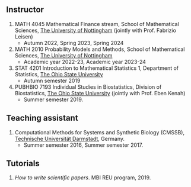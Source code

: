 
## Instructor
1. MATH 4045 Mathematical Finance stream, School of Mathematical Sciences, [The University of Nottingham](https://www.nottingham.ac.uk/) (jointly with Prof. Fabrizio Leisen)
   * Autumn 2022, Spring 2023, Spring 2024
2. MATH 2010 Probability Models and Methods, School of Mathematical Sciences, [The University of Nottingham](https://www.nottingham.ac.uk/)
   * Academic year 2022-23, Academic year 2023-24
3. STAT 4201 Introduction to Mathematical Statistics 1, Department of Statistics, [The Ohio State University](https://cph.osu.edu/biostatistics) 
   * Autumn semester 2019
4. PUBHBIO 7193 Individual Studies in Biostatistics, Division of Biostatistics, [The Ohio State University](https://cph.osu.edu/biostatistics) (jointly with Prof. Eben Kenah) 
   * Summer semester 2019. 


## Teaching assistant 
1. Computational Methods for Systems and Synthetic Biology (CMSSB), [Technische Universität Darmstadt](https://www.tu-darmstadt.de/index.en.jsp), Germany.   
    * Summer semester 2016, Summer semester 2017.
    
## Tutorials 
1. _How to write scientific papers_. MBI REU program, 2019. 

